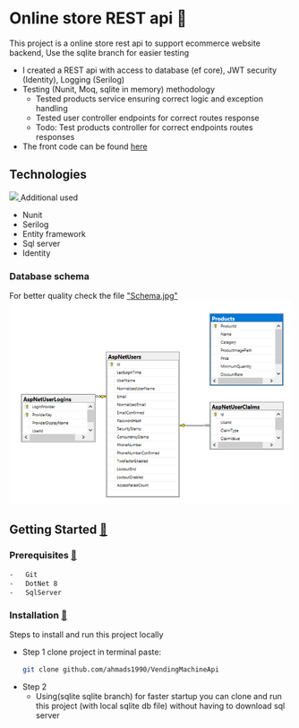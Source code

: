 # Online store REST api 🏧

This project is a online store rest api to support ecommerce website backend, Use the sqlite branch for easier testing 

-   I created a REST api with access to database (ef core), JWT security (Identity), Logging (Serilog)
-   Testing (Nunit, Moq, sqlite in memory) methodology
    -   Tested products service ensuring correct logic and exception handling
    -   Tested user controller endpoints for correct routes response
    -   Todo: Test products controller for correct endpoints routes responses
- The front code can be found [here](https://github.com/ahmads1990/AngularOnlineStore) 
## Technologies

<a href="https://skillicons.dev">
<img src="https://skillicons.dev/icons?i=cs,dotnet,postman,git,github" />
</a>
Additional used

-   Nunit
-   Serilog
-   Entity framework
-   Sql server
-   Identity

### Database schema

For better quality check the file ["Schema.jpg"](Schema.png)
![Database Schema ](Schema.png)

## Getting Started [🔼](#table-of-contents)

### Prerequisites [🔼](#table-of-contents)

    -   Git
    -   DotNet 8
    -   SqlServer

### Installation [🔼](#table-of-contents)

Steps to install and run this project locally

-   Step 1 clone project in terminal paste:
    ```bash
    git clone github.com/ahmads1990/VendingMachineApi
    ```
-   Step 2
    -   Using(sqlite sqlite branch) for faster startup you can clone and run this project (with local sqlite db file) without having to download sql server
